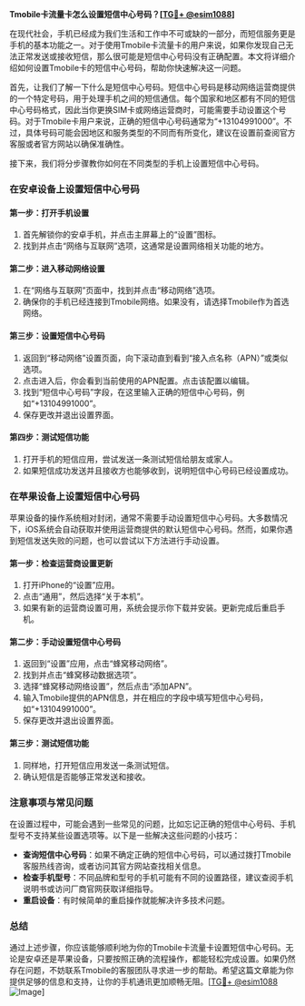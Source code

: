 **Tmobile卡流量卡怎么设置短信中心号码？[[TG💪+ @esim1088](https://t.me/s/esim1088)]**

在现代社会，手机已经成为我们生活和工作中不可或缺的一部分，而短信服务更是手机的基本功能之一。对于使用Tmobile卡流量卡的用户来说，如果你发现自己无法正常发送或接收短信，那么很可能是短信中心号码没有正确配置。本文将详细介绍如何设置Tmobile卡的短信中心号码，帮助你快速解决这一问题。

首先，让我们了解一下什么是短信中心号码。短信中心号码是移动网络运营商提供的一个特定号码，用于处理手机之间的短信通信。每个国家和地区都有不同的短信中心号码格式，因此当你更换SIM卡或网络运营商时，可能需要手动设置这个号码。对于Tmobile卡用户来说，正确的短信中心号码通常为“+13104991000”。不过，具体号码可能会因地区和服务类型的不同而有所变化，建议在设置前查阅官方客服或者官方网站以确保准确性。

接下来，我们将分步骤教你如何在不同类型的手机上设置短信中心号码。

### 在安卓设备上设置短信中心号码

#### 第一步：打开手机设置
1. 首先解锁你的安卓手机，并点击主屏幕上的“设置”图标。
2. 找到并点击“网络与互联网”选项，这通常是设置网络相关功能的地方。

#### 第二步：进入移动网络设置
1. 在“网络与互联网”页面中，找到并点击“移动网络”选项。
2. 确保你的手机已经连接到Tmobile网络。如果没有，请选择Tmobile作为首选网络。

#### 第三步：设置短信中心号码
1. 返回到“移动网络”设置页面，向下滚动直到看到“接入点名称（APN）”或类似选项。
2. 点击进入后，你会看到当前使用的APN配置。点击该配置以编辑。
3. 找到“短信中心号码”字段，在这里输入正确的短信中心号码，例如“+13104991000”。
4. 保存更改并退出设置界面。

#### 第四步：测试短信功能
1. 打开手机的短信应用，尝试发送一条测试短信给朋友或家人。
2. 如果短信成功发送并且接收方也能够收到，说明短信中心号码已经设置成功。

### 在苹果设备上设置短信中心号码

苹果设备的操作系统相对封闭，通常不需要手动设置短信中心号码。大多数情况下，iOS系统会自动获取并使用运营商提供的默认短信中心号码。然而，如果你遇到短信发送失败的问题，也可以尝试以下方法进行手动设置。

#### 第一步：检查运营商设置更新
1. 打开iPhone的“设置”应用。
2. 点击“通用”，然后选择“关于本机”。
3. 如果有新的运营商设置可用，系统会提示你下载并安装。更新完成后重启手机。

#### 第二步：手动设置短信中心号码
1. 返回到“设置”应用，点击“蜂窝移动网络”。
2. 找到并点击“蜂窝移动数据选项”。
3. 选择“蜂窝移动网络设置”，然后点击“添加APN”。
4. 输入Tmobile提供的APN信息，并在相应的字段中填写短信中心号码，如“+13104991000”。
5. 保存更改并退出设置界面。

#### 第三步：测试短信功能
1. 同样地，打开短信应用发送一条测试短信。
2. 确认短信是否能够正常发送和接收。

### 注意事项与常见问题

在设置过程中，可能会遇到一些常见的问题，比如忘记正确的短信中心号码、手机型号不支持某些设置选项等。以下是一些解决这些问题的小技巧：

- **查询短信中心号码**：如果不确定正确的短信中心号码，可以通过拨打Tmobile客服热线咨询，或者访问其官方网站查找相关信息。
- **检查手机型号**：不同品牌和型号的手机可能有不同的设置路径，建议查阅手机说明书或访问厂商官网获取详细指导。
- **重启设备**：有时候简单的重启操作就能解决许多技术问题。

### 总结

通过上述步骤，你应该能够顺利地为你的Tmobile卡流量卡设置短信中心号码。无论是安卓还是苹果设备，只要按照正确的流程操作，都能轻松完成设置。如果仍然存在问题，不妨联系Tmobile的客服团队寻求进一步的帮助。希望这篇文章能为你提供足够的信息和支持，让你的手机通讯更加顺畅无阻。[[TG💪+ @esim1088](https://t.me/s/esim1088) ![Image](https://i.postimg.cc/4NQfJmqS/Snipaste-2025-05-13-00-14-12.png)]